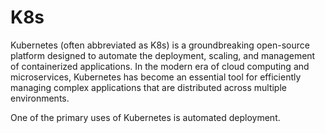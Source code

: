 # K8s


Kubernetes (often abbreviated as K8s) is a groundbreaking open-source platform designed to automate the deployment, scaling, and management of containerized applications. In the modern era of cloud computing and microservices, Kubernetes has become an essential tool for efficiently managing complex applications that are distributed across multiple environments.

One of the primary uses of Kubernetes is automated deployment.
